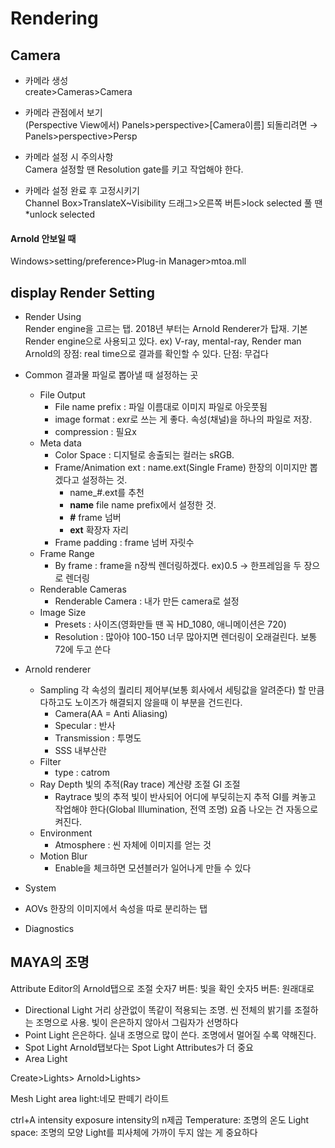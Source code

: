 # Rendering
## Camera

* 카메라 생성</br>
create>Cameras>Camera

* 카메라 관점에서 보기</br>
(Perspective View에서)
Panels>perspective>[Camera이름]
되돌리려면
&rarr; Panels>perspective>Persp

* 카메라 설정 시 주의사항</br>
Camera 설정할 땐 Resolution gate를 키고 작업해야 한다.

* 카메라 설정 완료 후 고정시키기</br>
Channel Box>TranslateX~Visibility 드래그>오른쪽 버튼>lock selected
풀 땐 *unlock selected

#### Arnold 안보일 때
Windows>setting/preference>Plug-in Manager>mtoa.mll

## display Render Setting
  * Render Using</br>
    Render engine을 고르는 탭.
    2018년 부터는 Arnold Renderer가 탑재. 기본 Render engine으로 사용되고 있다.
    ex) V-ray, mental-ray, Render man
    Arnold의 장점: real time으로 결과를 확인할 수 있다.
    단점: 무겁다
  * Common
    결과물 파일로 뽑아낼 때 설정하는 곳
      * File Output
        * File name prefix : 파일 이름대로 이미지 파일로 아웃풋됨
        * image format : exr로 쓰는 게 좋다. 속성(채널)을 하나의 파일로 저장.
        * compression : 필요x
      * Meta data
        * Color Space : 디지털로 송출되는 컬러는 sRGB.
        * Frame/Animation ext : name.ext(Single Frame) 한장의 이미지만 뽑겠다고 설정하는 것.
            * name_#.ext를 추천
            * **name** file name prefix에서 설정한 것.
            * **#** frame 넘버
            * **ext** 확장자 자리
        * Frame padding : frame 넘버 자릿수
      * Frame Range
        * By frame : frame을 n장씩 렌더링하겠다. ex)0.5 -> 한프레임을 두 장으로 렌더링
      * Renderable Cameras
        * Renderable Camera : 내가 만든 camera로 설정
      * Image Size
        * Presets : 사이즈(영화만들 땐 꼭 HD_1080, 애니메이션은 720)
        * Resolution : 많아야 100-150 너무 많아지면 렌더링이 오래걸린다. 보통 72에 두고 쓴다
      
  * Arnold renderer
    * Sampling
    각 속성의 퀄리티 제어부(보통 회사에서 세팅값을 알려준다)
    할 만큼 다하고도 노이즈가 해결되지 않을때 이 부분을 건드린다.
      * Camera(AA = Anti Aliasing)
      * Specular : 반사
      * Transmission : 투명도
      * SSS 내부산란    
    * Filter
      * type : catrom
    * Ray Depth
    빛의 추적(Ray trace) 계산량 조절
    GI 조절
      * Raytrace
        빛의 추적
        빛이 반사되어 어디에 부딪히는지 추적
        GI를 켜놓고 작업해야 한다(Global Illumination, 전역 조명)
        요즘 나오는 건 자동으로 켜진다.
     * Environment
        * Atmosphere : 씬 자체에 이미지를 얻는 것
     * Motion Blur
        * Enable을 체크하면 모션블러가 일어나게 만들 수 있다
  * System
  * AOVs
    한장의 이미지에서 속성을 따로 분리하는 탭
  * Diagnostics
  
## MAYA의 조명
Attribute Editor의 Arnold탭으로 조절
숫자7 버튼: 빛을 확인
숫자5 버튼: 원래대로
* Directional Light
  거리 상관없이 똑같이 적용되는 조명.
  씬 전체의 밝기를 조절하는 조명으로 사용.
  빛이 은은하지 않아서 그림자가 선명하다
* Point Light
  은은하다.
  실내 조명으로 많이 쓴다.
  조명에서 멀어질 수록 약해진다.
* Spot Light
  Arnold탭보다는
  Spot Light Attributes가 더 중요
* Area Light




Create>Lights>
Arnold>Lights>

Mesh Light
area light:네모 판떼기 라이트

ctrl+A
intensity
exposure intensity의 n제곱
Temperature: 조명의 온도
Light space: 조명의 모양
Light를 피사체에 가까이 두지 않는 게 중요하다

